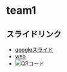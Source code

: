 # team1
## スライドリンク
- [googleスライド](https://docs.google.com/presentation/d/1km9Fm5eGcXBEGWv77UX-6Jo-P_AliU0INQ10-aFcmXs/edit?usp=sharing)
- [web](https://62d25d4a4624d4545d15409a--wonderful-bonbon-3e7f1e.netlify.app/)
- ![QRコード](https://github.com/takerucam/team1/blob/main/QR_953746.png)
